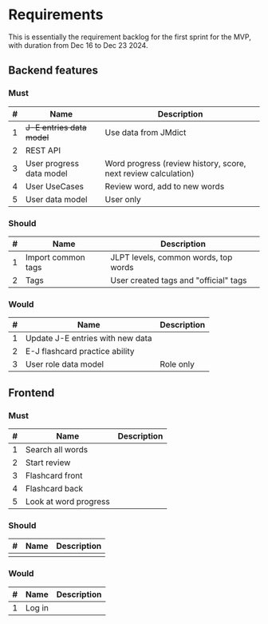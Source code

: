 # Requirements

This is essentially the requirement backlog for the first sprint for the MVP, with duration from Dec 16 to Dec 23 2024.

## Backend features

### Must

| # | Name                       | Description                                                    |
|:-:|----------------------------|----------------------------------------------------------------|
| 1 | ~~J-E entries data model~~ | Use data from JMdict                                           |
| 2 | REST API                   |                                                                |
| 3 | User progress data model   | Word progress (review history, score, next review calculation) |
| 4 | User UseCases              | Review word, add to new words                                  |
| 5 | User data model            | User only                                                      |

### Should

| # | Name                 | Description                           |
|:-:|----------------------|---------------------------------------|
| 1 | Import common tags   | JLPT levels, common words, top words  |
| 2 | Tags                 | User created tags and "official" tags |

### Would

| # | Name                               | Description |
|:-:|------------------------------------|-------------|
| 1 | Update J-E entries with new data   |             |
| 2 | E-J flashcard practice ability     |             |
| 3 | User role data model               | Role only   |

## Frontend

### Must

| # | Name                  | Description |
|:-:|-----------------------|-------------|
| 1 | Search all words      |             |
| 2 | Start review          |             |
| 3 | Flashcard front       |             |
| 4 | Flashcard back        |             |
| 5 | Look at word progress |             |

### Should

| # | Name | Description |
|:-:|------|-------------|
||||

### Would 

| # | Name | Description |
|:-:|------|-------------|
| 1 | Log in | |